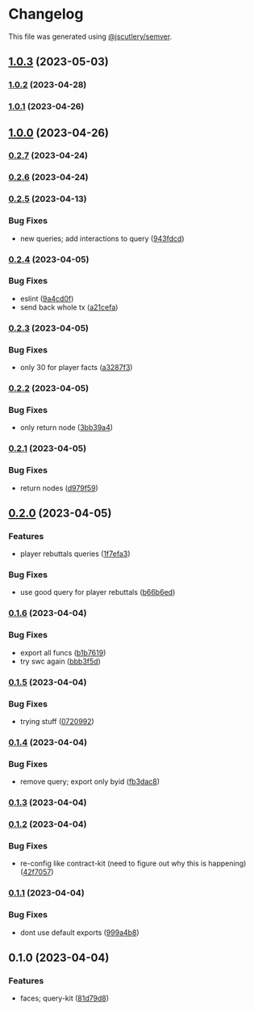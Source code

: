 # Changelog

This file was generated using [@jscutlery/semver](https://github.com/jscutlery/semver).

## [1.0.3](https://github.com/permafacts/facts-kit/compare/query-kit-1.0.2...query-kit-1.0.3) (2023-05-03)

### [1.0.2](https://github.com/permafacts/facts-kit/compare/query-kit-1.0.1...query-kit-1.0.2) (2023-04-28)

### [1.0.1](https://github.com/permafacts/facts-kit/compare/query-kit-1.0.0...query-kit-1.0.1) (2023-04-26)

## [1.0.0](https://github.com/permafacts/facts-kit/compare/query-kit-0.2.7...query-kit-1.0.0) (2023-04-26)

### [0.2.7](https://github.com/permafacts/facts-kit/compare/query-kit-0.2.6...query-kit-0.2.7) (2023-04-24)

### [0.2.6](https://github.com/permafacts/facts-kit/compare/query-kit-0.2.5...query-kit-0.2.6) (2023-04-24)

### [0.2.5](https://github.com/permafacts/facts-kit/compare/query-kit-0.2.4...query-kit-0.2.5) (2023-04-13)


### Bug Fixes

* new queries; add interactions to query ([943fdcd](https://github.com/permafacts/facts-kit/commit/943fdcd2e4cafc705897ccc91d7df45d1a299fdd))

### [0.2.4](https://github.com/permafacts/facts-kit/compare/query-kit-0.2.3...query-kit-0.2.4) (2023-04-05)


### Bug Fixes

* eslint ([9a4cd0f](https://github.com/permafacts/facts-kit/commit/9a4cd0f39ae7fc64dca54cff397b6d7b39bd1827))
* send back whole tx ([a21cefa](https://github.com/permafacts/facts-kit/commit/a21cefaa7c39b234eae75cf0db41a878d3218bd7))

### [0.2.3](https://github.com/permafacts/facts-kit/compare/query-kit-0.2.2...query-kit-0.2.3) (2023-04-05)


### Bug Fixes

* only 30 for player facts ([a3287f3](https://github.com/permafacts/facts-kit/commit/a3287f3854aaecfc72b536b64efef5968d9b14df))

### [0.2.2](https://github.com/permafacts/facts-kit/compare/query-kit-0.2.1...query-kit-0.2.2) (2023-04-05)


### Bug Fixes

* only return node ([3bb39a4](https://github.com/permafacts/facts-kit/commit/3bb39a4fec32f37dab12b799a3a65af50a2b4c1b))

### [0.2.1](https://github.com/permafacts/facts-kit/compare/query-kit-0.2.0...query-kit-0.2.1) (2023-04-05)


### Bug Fixes

* return nodes ([d979f59](https://github.com/permafacts/facts-kit/commit/d979f59fd9db33c0213e510190778f33a2032610))

## [0.2.0](https://github.com/permafacts/facts-kit/compare/query-kit-0.1.6...query-kit-0.2.0) (2023-04-05)


### Features

* player rebuttals queries ([1f7efa3](https://github.com/permafacts/facts-kit/commit/1f7efa3920bf38dc549e379da771ca8613b9daad))


### Bug Fixes

* use good query for player rebuttals ([b66b6ed](https://github.com/permafacts/facts-kit/commit/b66b6eda9c41b0d4fdc74ddb851356882b3a7dc6))

### [0.1.6](https://github.com/permafacts/facts-kit/compare/query-kit-0.1.5...query-kit-0.1.6) (2023-04-04)


### Bug Fixes

* export all funcs ([b1b7619](https://github.com/permafacts/facts-kit/commit/b1b76191f4e25510370d39de5818893dd896f621))
* try swc again ([bbb3f5d](https://github.com/permafacts/facts-kit/commit/bbb3f5d4d427d780ca0505b7cea27853c422a842))

### [0.1.5](https://github.com/permafacts/facts-kit/compare/query-kit-0.1.4...query-kit-0.1.5) (2023-04-04)


### Bug Fixes

* trying stuff ([0720992](https://github.com/permafacts/facts-kit/commit/0720992866c3be90ebc54c6a3000b38047de62eb))

### [0.1.4](https://github.com/permafacts/facts-kit/compare/query-kit-0.1.3...query-kit-0.1.4) (2023-04-04)


### Bug Fixes

* remove query; export only byid ([fb3dac8](https://github.com/permafacts/facts-kit/commit/fb3dac80a9410befa3c4a5de7148b098ccc0cbad))

### [0.1.3](https://github.com/permafacts/facts-kit/compare/query-kit-0.1.2...query-kit-0.1.3) (2023-04-04)

### [0.1.2](https://github.com/permafacts/facts-kit/compare/query-kit-0.1.1...query-kit-0.1.2) (2023-04-04)


### Bug Fixes

* re-config like contract-kit (need to figure out why this is happening) ([42f7057](https://github.com/permafacts/facts-kit/commit/42f7057466f662b61aee85cf6b32aaa49a85a2e0))

### [0.1.1](https://github.com/permafacts/facts-kit/compare/query-kit-0.1.0...query-kit-0.1.1) (2023-04-04)


### Bug Fixes

* dont use default exports ([999a4b8](https://github.com/permafacts/facts-kit/commit/999a4b82b662732e1ef069391aedff035f26409f))

## 0.1.0 (2023-04-04)


### Features

* faces; query-kit ([81d79d8](https://github.com/permafacts/facts-kit/commit/81d79d81765ef73df73d25fc388167db8f4044e1))
